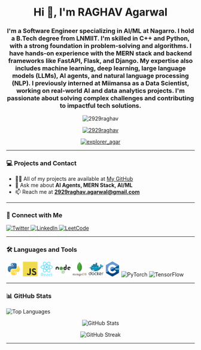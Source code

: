 <h1 align="center">Hi 👋, I'm RAGHAV Agarwal</h1>
<h3 align="center">
  I'm a Software Engineer specializing in AI/ML at Nagarro. I hold a B.Tech degree from LNMIIT. 
  I'm skilled in C++ and Python, with a strong foundation in problem-solving and algorithms. I have hands-on experience with the MERN stack and backend frameworks like FastAPI, Flask, and Django. 
  My expertise also includes machine learning, deep learning, large language models (LLMs), AI agents, and natural language processing (NLP). 
  I previously interned at Miimansa as a Data Scientist, working on real-world AI and data analytics projects. 
  I'm passionate about solving complex challenges and contributing to impactful tech solutions.
</h3>

<p align="center">
  <img src="https://komarev.com/ghpvc/?username=2929raghav&label=Profile%20views&color=0e75b6&style=flat" alt="2929raghav" />
</p>

<p align="center">
  <a href="https://github.com/ryo-ma/github-profile-trophy">
    <img src="https://github-profile-trophy.vercel.app/?username=2929raghav" alt="2929raghav" />
  </a>
</p>

<p align="center">
  <a href="https://twitter.com/explorer_agar" target="blank">
    <img src="https://img.shields.io/twitter/follow/explorer_agar?logo=twitter&style=for-the-badge" alt="explorer_agar" />
  </a>
</p>

---

### 💻 Projects and Contact

- 👨‍💻 All of my projects are available at [My GitHub](https://github.com/2929raghav)
- 💬 Ask me about **AI Agents, MERN Stack, AI/ML**
- 📫 Reach me at **2929raghav.agarwal@gmail.com**

---

### 🤝 Connect with Me
<p align="left">
  <a href="https://twitter.com/explorer_agar" target="blank">
    <img src="https://raw.githubusercontent.com/rahuldkjain/github-profile-readme-generator/master/src/images/icons/Social/twitter.svg" alt="Twitter" height="30" width="40" />
  </a>
  <a href="https://linkedin.com/in/raghav-agarwal-2a5a0323a" target="blank">
    <img src="https://raw.githubusercontent.com/rahuldkjain/github-profile-readme-generator/master/src/images/icons/Social/linked-in-alt.svg" alt="LinkedIn" height="30" width="40" />
  </a>
  <a href="https://www.leetcode.com/compilerwhisperer" target="blank">
    <img src="https://raw.githubusercontent.com/rahuldkjain/github-profile-readme-generator/master/src/images/icons/Social/leet-code.svg" alt="LeetCode" height="30" width="40" />
  </a>
</p>

---

### 🛠️ Languages and Tools
<p align="left">
  <!-- Sample tools listed; kept the rest as-is -->
  <img src="https://raw.githubusercontent.com/devicons/devicon/master/icons/python/python-original.svg" alt="Python" width="40" height="40" />
  <img src="https://raw.githubusercontent.com/devicons/devicon/master/icons/javascript/javascript-original.svg" alt="JavaScript" width="40" height="40" />
  <img src="https://raw.githubusercontent.com/devicons/devicon/master/icons/react/react-original-wordmark.svg" alt="React" width="40" height="40" />
  <img src="https://raw.githubusercontent.com/devicons/devicon/master/icons/nodejs/nodejs-original-wordmark.svg" alt="Node.js" width="40" height="40" />
  <img src="https://raw.githubusercontent.com/devicons/devicon/master/icons/mongodb/mongodb-original-wordmark.svg" alt="MongoDB" width="40" height="40" />
  <img src="https://raw.githubusercontent.com/devicons/devicon/master/icons/docker/docker-original-wordmark.svg" alt="Docker" width="40" height="40" />
  <img src="https://raw.githubusercontent.com/devicons/devicon/master/icons/cplusplus/cplusplus-original.svg" alt="C++" width="40" height="40" />
  <img src="https://www.vectorlogo.zone/logos/pytorch/pytorch-icon.svg" alt="PyTorch" width="40" height="40" />
  <img src="https://www.vectorlogo.zone/logos/tensorflow/tensorflow-icon.svg" alt="TensorFlow" width="40" height="40" />
  <!-- Add other icons as needed -->
</p>

---

### 📊 GitHub Stats
<p align="left">
  <img src="https://github-readme-stats.vercel.app/api/top-langs?username=2929raghav&show_icons=true&locale=en&layout=compact" alt="Top Languages" />
</p>

<p align="center">
  <img src="https://github-readme-stats.vercel.app/api?username=2929raghav&show_icons=true&locale=en" alt="GitHub Stats" />
</p>

<p align="center">
  <img src="https://github-readme-streak-stats.herokuapp.com/?user=2929raghav" alt="GitHub Streak" />
</p>

---
